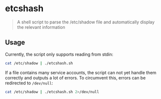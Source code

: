 # etcshash

> A shell script to parse the /etc/shadow file and automatically display the relevant information

## Usage

Currently, the script only supports reading from stdin:
```sh
cat /etc/shadow | ./etcshash.sh
```

If a file contains many service accounts, the script can not yet handle them correctly and outputs a lot of errors. To circumvent this, errors can be redirected to `/dev/null`:
```sh
cat /etc/shadow | ./etcshash.sh 2>/dev/null
```
